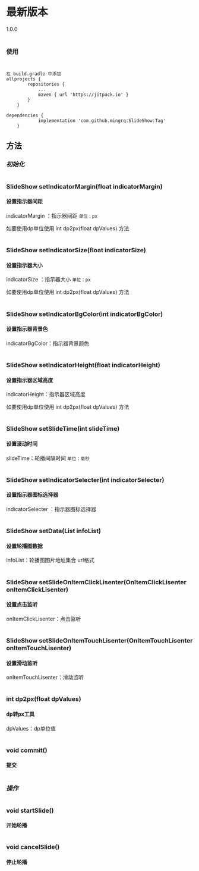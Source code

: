 # 最新版本
 1.0.0

#

### 使用
#
```
在 build.gradle 中添加
allprojects {
		repositories {
			...
			maven { url 'https://jitpack.io' }
		}
	}
```
```
dependencies {
	        implementation 'com.github.mingrq:SlideShow:Tag'
	}
```
## 方法

### _初始化_

#
### SlideShow setIndicatorMargin(float indicatorMargin)
#### 设置指示器间距

indicatorMargin ：指示器间距 ``单位：px``

如要使用dp单位使用 int dp2px(float dpValues) 方法


#
### SlideShow setIndicatorSize(float indicatorSize)
#### 设置指示器大小

indicatorSize ：指示器大小 ``单位：px``

如要使用dp单位使用 int dp2px(float dpValues) 方法


#
### SlideShow setIndicatorBgColor(int indicatorBgColor)
#### 设置指示器背景色

indicatorBgColor：指示器背景颜色

#
### SlideShow setIndicatorHeight(float indicatorHeight)
#### 设置指示器区域高度

indicatorHeight：指示器区域高度

如要使用dp单位使用 int dp2px(float dpValues) 方法

#
### SlideShow setSlideTime(int slideTime)
#### 设置滚动时间

slideTime：轮播间隔时间  ``单位：毫秒``

#
### SlideShow setIndicatorSelecter(int indicatorSelecter)
#### 设置指示器图标选择器

indicatorSelecter ：指示器图标选择器

#
### SlideShow setData(List<String> infoList)
#### 设置轮播图数据

infoList：轮播图图片地址集合 url格式

#
### SlideShow setSlideOnItemClickLisenter(OnItemClickLisenter onItemClickLisenter)
#### 设置点击监听

onItemClickLisenter：点击监听

#
### SlideShow setSlideOnItemTouchLisenter(OnItemTouchLisenter onItemTouchLisenter)
#### 设置滑动监听

onItemTouchLisenter：滑动监听

#
### int dp2px(float dpValues)
#### dp转px工具

dpValues：dp单位值

#
### void commit() 
#### 提交
#

### _操作_
#

### void startSlide()
#### 开始轮播

#
### void cancelSlide()
#### 停止轮播

